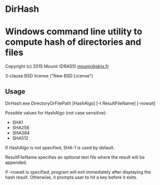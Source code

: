 # DirHash
Windows command line utility to compute hash of directories and files
=====================================================================

Copyright (c) 2015 Mounir IDRASSI
mounir@idrix.fr

3-clause BSD license ("New BSD License")

Usage
------------

DirHash.exe DirectoryOrFilePath [HashAlgo] [-t ResultFileName] [-nowait]

Possible values for HashAlgo (not case sensitive):
- SHA1
- SHA256
- SHA384
- SHA512

If HashAlgo is not specified, SHA-1 is used by default.

ResultFileName specifies an optional text file where the result will be appended.

if -nowait is specified, program will exit immediately after displaying the hash result. Otherwise, it prompts user to hit a key before it exits.
